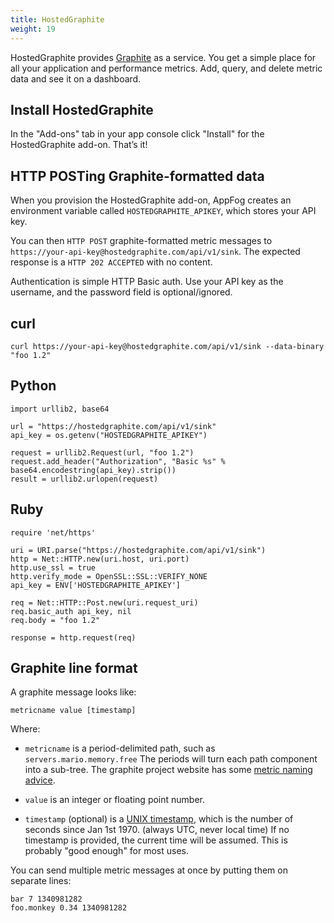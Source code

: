 ```yaml
---
title: HostedGraphite
weight: 19
---
```


HostedGraphite provides [Graphite](http://graphite.wikidot.com/) as a service. You get a simple place for all your application and performance metrics. Add, query, and delete metric data and see it on a dashboard.

## Install HostedGraphite

In the "Add-ons" tab in your app console click "Install" for the HostedGraphite add-on. That’s it!


## HTTP POSTing Graphite-formatted data

When you provision the HostedGraphite add-on, AppFog creates an environment variable called `HOSTEDGRAPHITE_APIKEY`, which stores your API key. 

You can then `HTTP POST` graphite-formatted metric messages to `https://your-api-key@hostedgraphite.com/api/v1/sink`. The expected response is a `HTTP 202 ACCEPTED` with no content.

Authentication is simple HTTP Basic auth. Use your API key as the username, and the password field is optional/ignored.

## curl

    curl https://your-api-key@hostedgraphite.com/api/v1/sink --data-binary "foo 1.2"

## Python

    import urllib2, base64

    url = "https://hostedgraphite.com/api/v1/sink"
    api_key = os.getenv("HOSTEDGRAPHITE_APIKEY")

    request = urllib2.Request(url, "foo 1.2")
    request.add_header("Authorization", "Basic %s" % base64.encodestring(api_key).strip())
    result = urllib2.urlopen(request)

## Ruby

    require 'net/https'

    uri = URI.parse("https://hostedgraphite.com/api/v1/sink")
    http = Net::HTTP.new(uri.host, uri.port)
    http.use_ssl = true
    http.verify_mode = OpenSSL::SSL::VERIFY_NONE
    api_key = ENV['HOSTEDGRAPHITE_APIKEY']

    req = Net::HTTP::Post.new(uri.request_uri)
    req.basic_auth api_key, nil
    req.body = "foo 1.2"

    response = http.request(req)

## Graphite line format

A graphite message looks like:

    metricname value [timestamp]

Where:

* `metricname` is a period-delimited path, such as `servers.mario.memory.free`
    The periods will turn each path component into a sub-tree. The graphite project website has some [metric naming advice](http://graphite.wikidot.com/getting-your-data-into-graphite).

* `value` is an integer or floating point number.

* `timestamp` (optional) is a [UNIX timestamp](http://en.wikipedia.org/wiki/Unix_time), which is the number of seconds since Jan 1st 1970. (always UTC, never local time)
    If no timestamp is provided, the current time will be assumed. This is probably "good enough" for most uses.

You can send multiple metric messages at once by putting them on separate lines:

    bar 7 1340981282
    foo.monkey 0.34 1340981282

